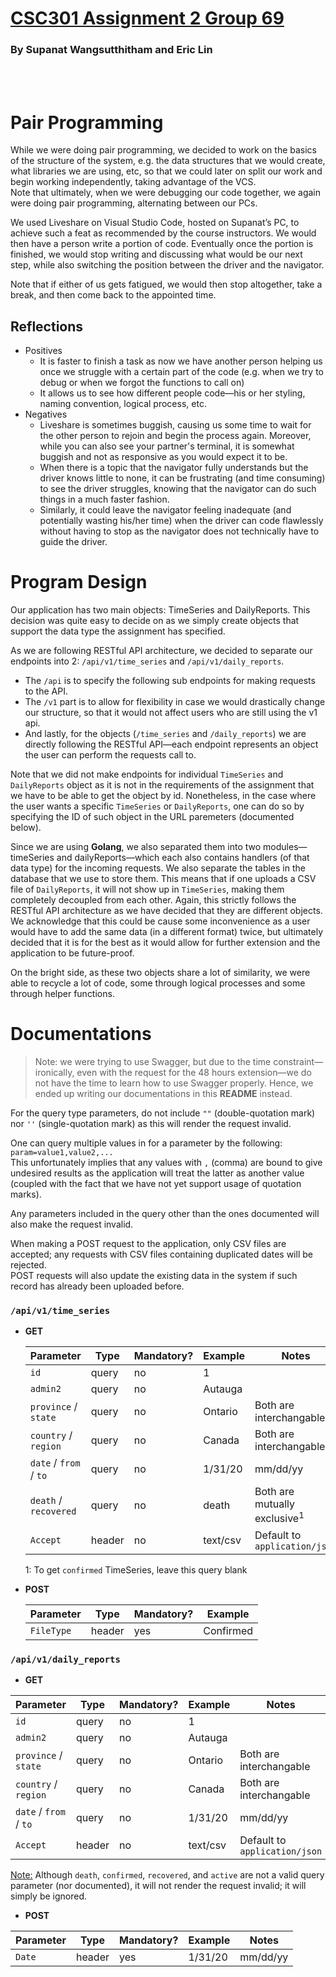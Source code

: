 # [CSC301 Assignment 2 Group 69](https://gitlab.com/csc301-assignments/a2)

### By Supanat Wangsutthitham and Eric Lin

<br><br>

# Pair Programming

While we were doing pair programming, we decided to work on the basics of the structure of the system, e.g. the data structures that we would create, what libraries we are using, etc, so that we could later on split our work and begin working independently, taking advantage of the VCS. \
Note that ultimately, when we were debugging our code together, we again were doing pair programming, alternating between our PCs.

We used Liveshare on Visual Studio Code, hosted on Supanat’s PC, to achieve such a feat as recommended by the course instructors. We would then have a person write a portion of code. Eventually once the portion is finished, we would stop writing and discussing what would be our next step, while also switching the position between the driver and the navigator.

Note that if either of us gets fatigued, we would then stop altogether, take a break, and then come back to the appointed time.

## Reflections

- Positives
  - It is faster to finish a task as now we have another person helping us once we struggle with a certain part of the code (e.g. when we try to debug or when we forgot the functions to call on)
  - It allows us to see how different people code—his or her styling, naming convention, logical process, etc.
- Negatives
  - Liveshare is sometimes buggish, causing us some time to wait for the other person to rejoin and begin the process again. Moreover, while you can also see your partner's terminal, it is somewhat buggish and not as responsive as you would expect it to be.
  - When there is a topic that the navigator fully understands but the driver knows little to none, it can be frustrating (and time consuming) to see the driver struggles, knowing that the navigator can do such things in a much faster fashion.
  - Similarly, it could leave the navigator feeling inadequate (and potentially wasting his/her time) when the driver can code flawlessly without having to stop as the navigator does not technically have to guide the driver.

# Program Design

Our application has two main objects: TimeSeries and DailyReports. This decision was quite easy to decide on as we simply create objects that support the data type the assignment has specified.

As we are following RESTful API architecture, we decided to separate our endpoints into 2:
`/api/v1/time_series` and `/api/v1/daily_reports`.

- The `/api` is to specify the following sub endpoints for making requests to the API.
- The `/v1` part is to allow for flexibility in case we would drastically change our structure, so that it would not affect users who are still using the v1 api.
- And lastly, for the objects (`/time_series` and `/daily_reports`) we are directly following the RESTful API—each endpoint represents an object the user can perform the requests call to.

Note that we did not make endpoints for individual `TimeSeries` and `DailyReports` object as it is not in the requirements of the assignment that we have to be able to get the object by id. Nonetheless, in the case where the user wants a specific `TimeSeries` or `DailyReports`, one can do so by specifying the ID of such object in the URL paremeters (documented below).

Since we are using **Golang**, we also separated them into two modules—timeSeries and dailyReports—which each also contains handlers (of that data type) for the incoming requests. We also separate the tables in the database that we use to store them. This means that if one uploads a CSV file of `DailyReports`, it will not show up in `TimeSeries`, making them completely decoupled from each other. Again, this strictly follows the RESTful API architecture as we have decided that they are different objects. We acknowledge that this could be cause some inconvenience as a user would have to add the same data (in a different format) twice, but ultimately decided that it is for the best as it would allow for further extension and the application to be future-proof.

On the bright side, as these two objects share a lot of similarity, we were able to recycle a lot of code, some through logical processes and some through helper functions.

# Documentations

> Note: we were trying to use Swagger, but due to the time constraint—ironically, even with the request for the 48 hours extension—we do not have the time to learn how to use Swagger properly. Hence, we ended up writing our documentations in this **README** instead.

For the query type parameters, do not include `""` (double-quotation mark) nor `''` (single-quotation mark) as this will render the request invalid.

One can query multiple values in for a parameter by the following: `param=value1,value2,...` \
This unfortunately implies that any values with `,` (comma) are bound to give undesired results as the application will treat the latter as another value (coupled with the fact that we have not yet support usage of quotation marks).

Any parameters included in the query other than the ones documented will also make the request invalid.

When making a POST request to the application, only CSV files are accepted; any requests with CSV files containing duplicated dates will be rejected. \
POST requests will also update the existing data in the system if such record has already been uploaded before.

### **`/api/v1/time_series`**

- **GET**

  | Parameter              | Type   | Mandatory? | Example  | Notes                                   |
  | ---------------------- | ------ | ---------- | -------- | --------------------------------------- |
  | `id`                   | query  | no         | 1        |                                         |
  | `admin2`               | query  | no         | Autauga  |                                         |
  | `province` / `state`   | query  | no         | Ontario  | Both are interchangable                 |
  | `country` / `region`   | query  | no         | Canada   | Both are interchangable                 |
  | `date` / `from` / `to` | query  | no         | 1/31/20  | mm/dd/yy                                |
  | `death` / `recovered`  | query  | no         | death    | Both are mutually exclusive<sup>1</sup> |
  | `Accept`               | header | no         | text/csv | Default to `application/json`           |

  1: To get `confirmed` TimeSeries, leave this query blank

- **POST**

  | Parameter  | Type   | Mandatory? | Example   |
  | ---------- | ------ | ---------- | --------- |
  | `FileType` | header | yes        | Confirmed |

### **`/api/v1/daily_reports`**

- **GET**

| Parameter              | Type   | Mandatory? | Example  | Notes                         |
| ---------------------- | ------ | ---------- | -------- | ----------------------------- |
| `id`                   | query  | no         | 1        |                               |
| `admin2`               | query  | no         | Autauga  |                               |
| `province` / `state`   | query  | no         | Ontario  | Both are interchangable       |
| `country` / `region`   | query  | no         | Canada   | Both are interchangable       |
| `date` / `from` / `to` | query  | no         | 1/31/20  | mm/dd/yy                      |
| `Accept`               | header | no         | text/csv | Default to `application/json` |

<u>Note:</u> Although `death`, `confirmed`, `recovered`, and `active` are not a valid query parameter (nor documented), it will not render the request invalid; it will simply be ignored.

- **POST**

| Parameter | Type   | Mandatory? | Example | Notes    |
| --------- | ------ | ---------- | ------- | -------- |
| `Date`    | header | yes        | 1/31/20 | mm/dd/yy |
